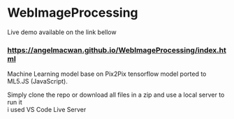 # WebImageProcessing

Live demo available on the link bellow

### https://angelmacwan.github.io/WebImageProcessing/index.html

Machine Learning model base on Pix2Pix tensorflow model ported to ML5.JS (JavaScript).

Simply clone the repo or download all files in a zip and use a local server to run it <br />
i used VS Code Live Server
